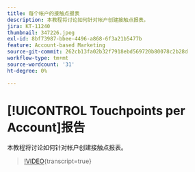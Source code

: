 ```yaml
---
title: 每个帐户的接触点报表
description: 本教程将讨论如何针对帐户创建接触点报表。
jira: KT-11240
thumbnail: 347226.jpeg
exl-id: 8bf73987-bbee-4496-a868-6f3a21b5477b
feature: Account-based Marketing
source-git-commit: 262cb13fa02b32f7918ebd569720b80078c2b28d
workflow-type: tm+mt
source-wordcount: '31'
ht-degree: 0%

---
```


# [!UICONTROL Touchpoints per Account]报告

本教程将讨论如何针对帐户创建接触点报表。

>[!VIDEO](https://video.tv.adobe.com/v/347226/?learn=on){transcript=true}
